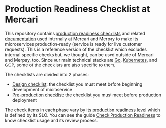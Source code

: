 # Production Readiness Checklist at Mercari

This repository contains [production readiness checklists](docs/references/production-readiness-checklist.md) and related [documentation](/docs) used internally at Mercari and Merpay to make its microservices production-ready (service is ready for live customer requests). This is a reference version of the checklist which excludes internal specific checks but, we thought, can be used outside of Mercari and Merpay, too. Since our main technical stacks are [Go](https://golang.org/), [Kubernetes](https://kubernetes.io/), and [GCP](https://cloud.google.com/), some of the checklists are also specific to them. 

The checklists are divided into 2 phases:

- [Design checklist](/docs/references/design-checklist.md): the checklist you must meet before beginning development of microservice
- [Pre-production checklist](/docs/references/pre-production-checklist.md): the checklist you must meet before production deployment

The check items in each phase vary by its [production readiness level](/docs/references/production-readiness-level.md) which is defined by its SLO. You can see the guide [Check Production Readiness](/docs/guides/check-production-readiness.md) to know checklist usage and its review process. 
